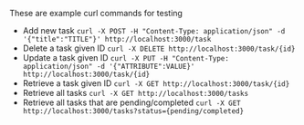 These are example curl commands for testing

- Add new task
  `curl -X POST -H "Content-Type: application/json" -d '{"title":"TITLE"}' http://localhost:3000/task`
- Delete a task given ID
  `curl -X DELETE http://localhost:3000/task/{id}`
- Update a task given ID
  `curl -X PUT -H "Content-Type: application/json" -d '{"ATTRIBUTE":VALUE}' http://localhost:3000/task/{id}`
- Retrieve a task given ID
  `curl -X GET http://localhost:3000/task/{id}`
- Retrieve all tasks
  `curl -X GET http://localhost:3000/tasks`
- Retrieve all tasks that are pending/completed
  `curl -X GET http://localhost:3000/tasks?status={pending/completed}`
